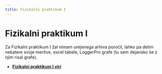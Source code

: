 ```yaml
---
title: Fizikalni praktikum I
---
```

# Fizikalni praktikum I
Za Fizikalni praktikum I žal nimam urejenega arhiva poročil, lahko pa delim nekatere svoje meritve, excel tabele, LoggerPro grafe (tu sem dejansko še z njim risal grafe).

* [**Fizikalni praktikum I viri**](https://github.com/pengu5055/FizPrakI)
